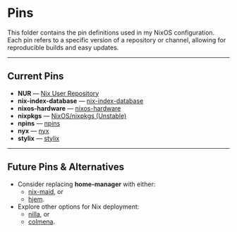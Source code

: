 # Pins

This folder contains the pin definitions used in my NixOS configuration.
Each pin refers to a specific version of a repository or channel, allowing for reproducible builds and easy updates.

---

## Current Pins

- **NUR** — [Nix User Repository](https://github.com/nix-community/NUR)
- **nix-index-database** — [nix-index-database](https://github.com/Mic92/nix-index-database)
- **nixos-hardware** — [nixos-hardware](https://github.com/NixOS/nixos-hardware)
- **nixpkgs** — [NixOS/nixpkgs (Unstable)](https://github.com/NixOS/nixpkgs)
- **npins** — [npins](https://github.com/nix-community/npins)
- **nyx** — [nyx](https://github.com/chaotic-cx/nyx)
- **stylix** — [stylix](https://github.com/nix-community/stylix)

---

## Future Pins & Alternatives

- Consider replacing **home-manager** with either:
  - [nix-maid](https://github.com/viperML/nix-maid), or
  - [hjem](https://github.com/feel-co/hjem).
- Explore other options for Nix deployment:
  - [nilla](https://github.com/nilla-nix/nilla), or
  - [colmena](https://github.com/zhaofengli/colmena).
